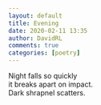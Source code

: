 ```yaml
---  
layout: default  
title: Evening  
date: 2020-02-11 13:35  
author: DavidRL  
comments: true  
categories: [poetry]  
---  
```

Night falls so quickly  
it breaks apart on impact.  
Dark shrapnel scatters.  
